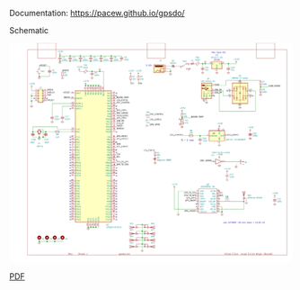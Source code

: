 <!-- -*- mode:gfm -*- -->
 
Documentation: https://pacew.github.io/gpsdo/

Schematic

![schematic](schematic.png)

[PDF](schematic.pdf)

